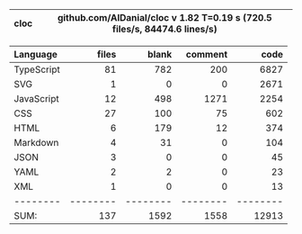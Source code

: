 
cloc|github.com/AlDanial/cloc v 1.82  T=0.19 s (720.5 files/s, 84474.6 lines/s)
--- | ---

Language|files|blank|comment|code
:-------|-------:|-------:|-------:|-------:
TypeScript|81|782|200|6827
SVG|1|0|0|2671
JavaScript|12|498|1271|2254
CSS|27|100|75|602
HTML|6|179|12|374
Markdown|4|31|0|104
JSON|3|0|0|45
YAML|2|2|0|23
XML|1|0|0|13
--------|--------|--------|--------|--------
SUM:|137|1592|1558|12913
